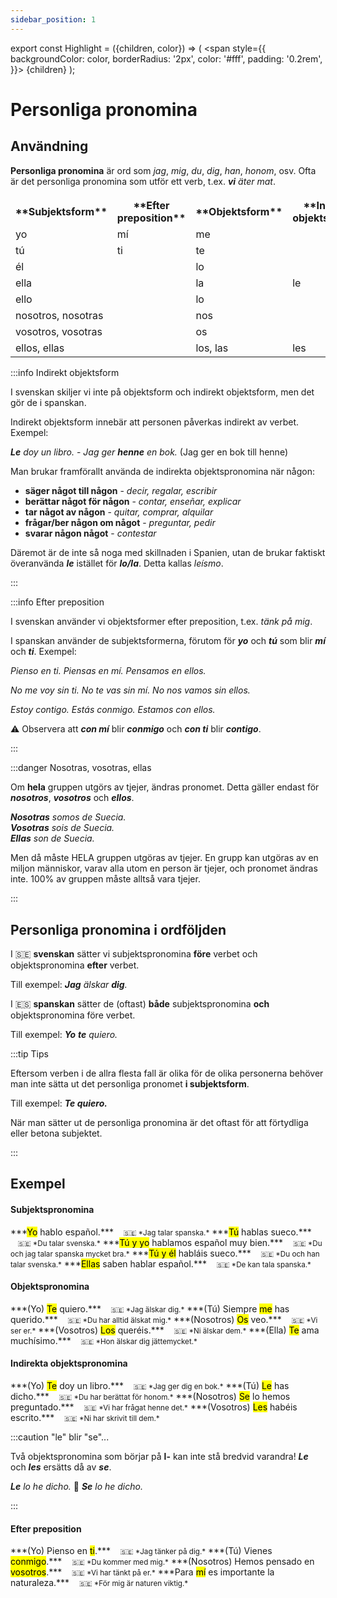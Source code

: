 ```yaml
---
sidebar_position: 1
---
```


export const Highlight = ({children, color}) => (
  <span
    style={{
      backgroundColor: color,
      borderRadius: '2px',
      color: '#fff',
      padding: '0.2rem',
    }}>
    {children}
  </span>
);

# <Highlight color="var(--highlight)">Personliga pronomina</Highlight>

## <Highlight color="#ff4802">Användning</Highlight>

**Personliga pronomina** är ord som *jag*, *mig*, *du*, *dig*, *han*, *honom*, osv. Ofta är det personliga pronomina som utför ett verb, t.ex. ***vi** äter mat*.

<div class="tablepronomina">  
<p>
<table>
  <thead>
    <tr>
    </tr>
  </thead>
  <tbody>
    <tr>
      <th> **Subjektsform**</th>
      <th> **Efter preposition**</th>
      <th> **Objektsform**</th>
      <th> **Indirekt objektsform**</th>
    </tr>
      <td> yo</td>
      <td> mí</td>
      <td colspan="2">me</td>
    <tr>
      <td> tú</td>
      <td> ti</td>
      <td colspan="2">te</td>
    </tr>
    <tr>
      <td colspan="2">él</td>
      <td> lo</td>
      <td rowspan="3">le</td>
    </tr>
    <tr>
      <td colspan="2">ella</td>
      <td> la</td>
    </tr>
    <tr>
      <td colspan="2">ello</td>
      <td> lo</td>
    </tr>
    <tr>
      <td colspan="2">nosotros, nosotras</td>
      <td colspan="2">nos</td>
    </tr>
    <tr>
      <td colspan="2">vosotros, vosotras</td>
      <td colspan="2">os</td>
    </tr>
    <tr>
      <td colspan="2">ellos, ellas</td>
      <td>los, las</td>
      <td>les</td>
    </tr>
  </tbody>
</table>
</p>
</div>

:::info Indirekt objektsform

I svenskan skiljer vi inte på objektsform och indirekt objektsform, men det gör de i spanskan.

Indirekt objektsform innebär att personen påverkas indirekt av verbet. Exempel:

***Le** doy un libro.* - *Jag ger **henne** en bok.* (Jag ger en bok till henne)

Man brukar framförallt använda de indirekta objektspronomina när någon:

- **säger något till någon** - *decir, regalar, escribir*
- **berättar något för någon** - *contar, enseñar, explicar*
- **tar något av någon** - *quitar, comprar, alquilar*
- **frågar/ber någon om något** - *preguntar, pedir*
- **svarar någon något** - *contestar*

Däremot är de inte så noga med skillnaden i Spanien, utan de brukar faktiskt överanvända ***le*** istället för ***lo/la***. Detta kallas *leísmo*.

:::

:::info Efter preposition

I svenskan använder vi objektsformer efter preposition, t.ex. *tänk på mig*.

I spanskan använder de subjektsformerna, förutom för ***yo*** och ***tú*** som blir ***mí*** och ***ti***. Exempel:

*Pienso en ti. 
Piensas en mí.
Pensamos en ellos.*

*No me voy sin ti. 
No te vas sin mí. 
No nos vamos sin ellos.*

*Estoy contigo.
Estás conmigo.
Estamos con ellos.*

⚠️ Observera att ***con mí*** blir ***conmigo*** och ***con ti*** blir ***contigo***.

:::

:::danger Nosotras, vosotras, ellas

Om **hela** gruppen utgörs av tjejer, ändras pronomet. Detta gäller endast för ***nosotros***, ***vosotros*** och ***ellos***.

***Nosotras** somos de Suecia.*    
***Vosotras** sois de Suecia.*    
***Ellas** son de Suecia.*    

Men då måste HELA gruppen utgöras av tjejer. En grupp kan utgöras av en miljon människor, varav alla utom en person är tjejer, och pronomet ändras inte. 100% av gruppen måste alltså vara tjejer.

:::

## <Highlight color="#ff4802">Personliga pronomina i ordföljden</Highlight>

I 🇸🇪 **svenskan** sätter vi subjektspronomina **före** verbet och objektspronomina **efter** verbet. 

Till exempel: ***Jag** älskar **dig**.*

I 🇪🇸 **spanskan** sätter de (oftast) **både** subjektspronomina **och** objektspronomina före verbet.

Till exempel: ***Yo** **te** quiero.*

:::tip Tips

Eftersom verben i de allra flesta fall är olika för de olika personerna behöver man inte sätta ut det personliga pronomet **i subjektsform**.

Till exempel: ***Te quiero.***

När man sätter ut de personliga pronomina är det oftast för att förtydliga eller betona subjektet.

:::

## <Highlight color="#ff4802">Exempel</Highlight>

#### <Highlight color="#ff4802">Subjektspronomina</Highlight>

<div class="custom-quote">  
***<mark>Yo</mark> hablo español.***   
&nbsp;&nbsp;&nbsp;<small>🇸🇪 *Jag talar spanska.*</small>   
***<mark>Tú</mark> hablas sueco.***   
&nbsp;&nbsp;&nbsp;<small>🇸🇪 *Du talar svenska.*</small>      
***<mark>Tú y yo</mark> hablamos español muy bien.***   
&nbsp;&nbsp;&nbsp;<small>🇸🇪 *Du och jag talar spanska mycket bra.*</small>    
***<mark>Tú y él</mark> habláis sueco.***   
&nbsp;&nbsp;&nbsp;<small>🇸🇪 *Du och han talar svenska.*</small>    
***<mark>Ellas</mark> saben hablar español.***   
&nbsp;&nbsp;&nbsp;<small>🇸🇪 *De kan tala spanska.*</small>   
</div>

#### <Highlight color="#ff4802">Objektspronomina</Highlight>

<div class="custom-quote">  
***(Yo) <mark>Te</mark> quiero.***   
&nbsp;&nbsp;&nbsp;<small>🇸🇪 *Jag älskar dig.*</small>   
***(Tú) Siempre <mark>me</mark> has querido.***   
&nbsp;&nbsp;&nbsp;<small>🇸🇪 *Du har alltid älskat mig.*</small>      
***(Nosotros) <mark>Os</mark> veo.***   
&nbsp;&nbsp;&nbsp;<small>🇸🇪 *Vi ser er.*</small>    
***(Vosotros) <mark>Los</mark> queréis.***   
&nbsp;&nbsp;&nbsp;<small>🇸🇪 *Ni älskar dem.*</small>    
***(Ella) <mark>Te</mark> ama muchísimo.***   
&nbsp;&nbsp;&nbsp;<small>🇸🇪 *Hon älskar dig jättemycket.*</small>   
</div>

#### <Highlight color="#ff4802">Indirekta objektspronomina</Highlight>

<div class="custom-quote">  
***(Yo) <mark>Te</mark> doy un libro.***   
&nbsp;&nbsp;&nbsp;<small>🇸🇪 *Jag ger dig en bok.*</small>   
***(Tú) <mark>Le</mark> has dicho.***   
&nbsp;&nbsp;&nbsp;<small>🇸🇪 *Du har berättat för honom.*</small>      
***(Nosotros) <mark>Se</mark> lo hemos preguntado.***   
&nbsp;&nbsp;&nbsp;<small>🇸🇪 *Vi har frågat henne det.*</small>    
***(Vosotros) <mark>Les</mark> habéis escrito.***   
&nbsp;&nbsp;&nbsp;<small>🇸🇪 *Ni har skrivit till dem.*</small>     
</div>

:::caution "le" blir "se"...

Två objektspronomina som börjar på **l-** kan inte stå bredvid varandra! ***Le*** och ***les*** ersätts då av ***se***.

***Le** lo he dicho.* 🔀 ***Se** lo he dicho.*

:::

#### <Highlight color="#ff4802">Efter preposition</Highlight>

<div class="custom-quote">  
***(Yo) Pienso en <mark>ti</mark>.***   
&nbsp;&nbsp;&nbsp;<small>🇸🇪 *Jag tänker på dig.*</small>   
***(Tú) Vienes <mark>conmigo</mark>.***   
&nbsp;&nbsp;&nbsp;<small>🇸🇪 *Du kommer med mig.*</small>      
***(Nosotros) Hemos pensado en <mark>vosotros</mark>.***   
&nbsp;&nbsp;&nbsp;<small>🇸🇪 *Vi har tänkt på er.*</small>    
***Para <mark>mí</mark> es importante la naturaleza.***   
&nbsp;&nbsp;&nbsp;<small>🇸🇪 *För mig är naturen viktig.*</small>     
</div>
